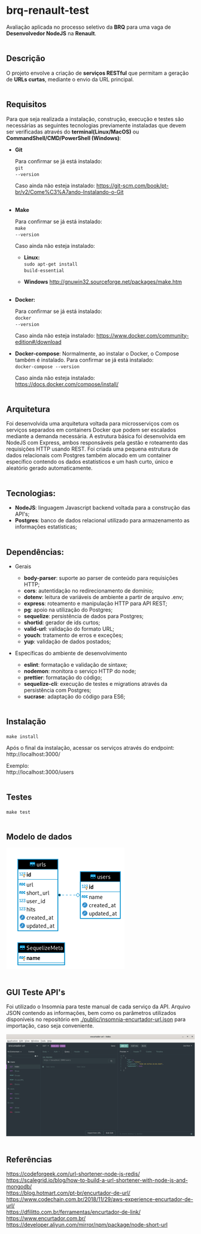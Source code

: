 # brq-renault-test
Avaliação aplicada no processo seletivo da <b>BRQ</b> para uma vaga de <b>Desenvolvedor NodeJS</b> na <b>Renault</b>.
<br /><br />

## Descrição
O projeto envolve a criação de <b>serviços RESTful</b> que permitam a geração de <b>URLs curtas</b>, mediante o envio da URL principal.
<br /><br />

## Requisitos
Para que seja realizada a instalação, construção, execução e testes são necessárias as seguintes tecnologias previamente instaladas que devem ser verificadas através do <b>terminal(Linux/MacOS)</b> ou <b>CommandShell/CMD/PowerShell (Windows)</b>:

- <b>Git</b>

    Para confirmar se já está instalado:<br />
<code>git --version</code>

    Caso ainda não esteja instalado:
https://git-scm.com/book/pt-br/v2/Come%C3%A7ando-Instalando-o-Git
<br /><br />

- <b>Make</b>

    Para confirmar se já está instalado:<br />
    <code>make --version</code>

    Caso ainda não esteja instalado:<br />

    - <b>Linux:</b><br />
<code>sudo apt-get install build-essential</code>

    - <b>Windows</b>
http://gnuwin32.sourceforge.net/packages/make.htm
<br /><br />

- <b>Docker:</b>

    Para confirmar se já está instalado:<br />
<code>docker --version</code>

    Caso ainda não esteja instalado:
https://www.docker.com/community-edition#/download


- <b>Docker-compose</b>:
Normalmente, ao instalar o Docker, o Compose também é instalado. Para confirmar se já está instalado:<br />
<code>docker-compose --version</code>

    Caso ainda não esteja instalado:
https://docs.docker.com/compose/install/
<br /><br />

## Arquitetura
Foi desenvolvida uma arquitetura voltada para microsserviços com os serviços separados em containers Docker que podem ser escalados mediante a demanda necessária. A estrutura básica foi desenvolvida em NodeJS com Express, ambos responsáveis pela gestão e roteamento das requisições HTTP usando REST.
Foi criada uma pequena estrutura de dados relacionais com Postgres também alocado em um container específico contendo os dados estatísticos e um hash curto, único e aleatório gerado automaticamente.
<br /><br />

## Tecnologias:
- <b>NodeJS</b>: linguagem Javascript backend voltada para a construção das API's;
- <b>Postgres</b>: banco de dados relacional utilizado para armazenamento as informações estatísticas;
<br /><br />

## Dependências:
- Gerais
    - <b>body-parser</b>: suporte ao parser de conteúdo para requisições HTTP;
    - <b>cors</b>: autentidação no redirecionamento de domínio;
    - <b>dotenv</b>: leitura de variáveis de ambiente a partir de arquivo .env;
    - <b>express</b>: roteamento e manipulação HTTP para API REST;
    - <b>pg</b>: apoio na utilização do Postgres;
    - <b>sequelize</b>: persistência de dados para Postgres;
    - <b>shortid</b>: gerador de ids curtos;
    - <b>valid-url</b>: validação do formato URL;
    - <b>youch</b>: tratamento de erros e exceções;
    - <b>yup</b>: validação de dados postados;

- Específicas do ambiente de desenvolvimento
    - <b>eslint</b>: formatação e validação de sintaxe;
    - <b>nodemon</b>: monitora o serviço HTTP do node;
    - <b>prettier</b>: formatação do código;
    - <b>sequelize-cli</b>: execução de testes e migrations através da persistência com Postgres;
    - <b>sucrase</b>: adaptação do código para ES6;
<br /><br />

## Instalação
<code>make install</code><br />

Após o final da instalação, acessar os serviços através do endpoint:<br />
http://localhost:3000/

Exemplo:<br />
http://localhost:3000/users
<br /><br />

## Testes
<code>make test</code>
<br /><br />

## Modelo de dados

![Screenshot](public/der-encurtador-url.png)
<br /><br />

## GUI Teste API's
Foi utilizado o Insomnia para teste manual de cada serviço da API. Arquivo JSON contendo as informações, bem como os parâmetros utilizados disponíveis no repositório em [./public/insomnia-encurtador-url.json](./public/insomnia-encurtador-url.json) para importação, caso seja conveniente.

![Screenshot](public/insomnia-view.png)
<br /><br />

## Referências
https://codeforgeek.com/url-shortener-node-js-redis/<br />
https://scalegrid.io/blog/how-to-build-a-url-shortener-with-node-js-and-mongodb/<br />
https://blog.hotmart.com/pt-br/encurtador-de-url/<br />
https://www.codechain.com.br/2018/11/29/aws-experience-encurtador-de-url/<br />
https://dfilitto.com.br/ferramentas/encurtador-de-link/<br />
https://www.encurtador.com.br/<br />
https://developer.aliyun.com/mirror/npm/package/node-short-url<br />

